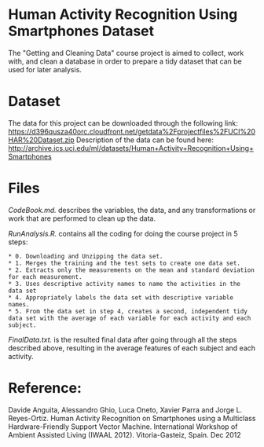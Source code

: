 # Human Activity Recognition Using Smartphones Dataset
The "Getting and Cleaning Data" course project is aimed to collect, work with, and clean a database in order to prepare a tidy dataset that can be used for later analysis.

# Dataset

The data for this project can be downloaded through the following link: https://d396qusza40orc.cloudfront.net/getdata%2Fprojectfiles%2FUCI%20HAR%20Dataset.zip 
Description of the data can be found here: http://archive.ics.uci.edu/ml/datasets/Human+Activity+Recognition+Using+Smartphones

# Files

*CodeBook.md.* describes the variables, the data, and any transformations or work that are performed to clean up the data.

*RunAnalysis.R.* contains all the coding for doing the course project in 5 steps:

    * 0. Downloading and Unzipping the data set.
    * 1. Merges the training and the test sets to create one data set.
    * 2. Extracts only the measurements on the mean and standard deviation for each measurement.
    * 3. Uses descriptive activity names to name the activities in the data set
    * 4. Appropriately labels the data set with descriptive variable names.
    * 5. From the data set in step 4, creates a second, independent tidy data set with the average of each variable for each activity and each subject.

*FinalData.txt.* is the resulted final data after going through all the steps described above, resulting in the average features of each subject and each activity. 

Reference:
=========
Davide Anguita, Alessandro Ghio, Luca Oneto, Xavier Parra and Jorge L. Reyes-Ortiz. Human Activity Recognition on Smartphones using a Multiclass Hardware-Friendly Support Vector Machine. International Workshop of Ambient Assisted Living (IWAAL 2012). Vitoria-Gasteiz, Spain. Dec 2012
